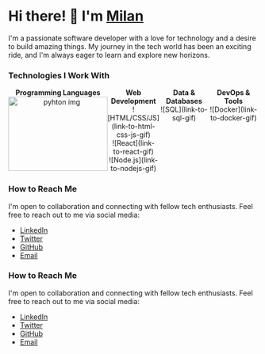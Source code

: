 
# Hi there! 👋 I'm [Milan](https://www.linkedin.com/in/milanrajgupta/)

I'm a passionate software developer with a love for technology and a desire to build amazing things. My journey in the tech world has been an exciting ride, and I'm always eager to learn and explore new horizons.

### Technologies I Work With

<div style="display: flex; flex-direction:row;">
  <div style="flex: 1; text-align: center;">
    <b>Programming Languages</b><br>
<img style="width:200px ;height:150px " src="https://i.pinimg.com/564x/2f/9c/11/2f9c11f9e55efbf1791f12c06d60729b.jpg" alt="pyhton img"></img>
  </div>
  <div style="flex: 1; text-align: center;">
    <b>Web Development</b><br>
    ![HTML/CSS/JS](link-to-html-css-js-gif)<br>
    ![React](link-to-react-gif)<br>
    ![Node.js](link-to-nodejs-gif)
  </div>
  <div style="flex: 1; text-align: center;">
    <b>Data & Databases</b><br>
    ![SQL](link-to-sql-gif)
  </div>
  <div style="flex: 1; text-align: center;">
    <b>DevOps & Tools</b><br>
    ![Docker](link-to-docker-gif)
  </div>
</div>

### How to Reach Me

I'm open to collaboration and connecting with fellow tech enthusiasts. Feel free to reach out to me via social media:

- [LinkedIn](https://www.linkedin.com/in/your-linkedin-username/)
- [Twitter](https://twitter.com/your-twitter-username)
- [GitHub](https://github.com/your-github-username)
- [Email](mailto:youremail@example.com)







### How to Reach Me

I'm open to collaboration and connecting with fellow tech enthusiasts. Feel free to reach out to me via social media:

- [LinkedIn](https://www.linkedin.com/in/your-linkedin-username/)
- [Twitter](https://twitter.com/your-twitter-username)
- [GitHub](https://github.com/your-github-username)
- [Email](mailto:youremail@example.com)
